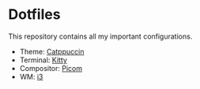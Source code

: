 # Dotfiles

This repository contains all my important configurations.

- Theme: [Catppuccin](https://github.com/catppuccin/catppuccin)
- Terminal: [Kitty](https://github.com/kovidgoyal/kitty)
- Compositor: [Picom](https://github.com/yshui/picom)
- WM: [i3](https://github.com/i3/i3)
